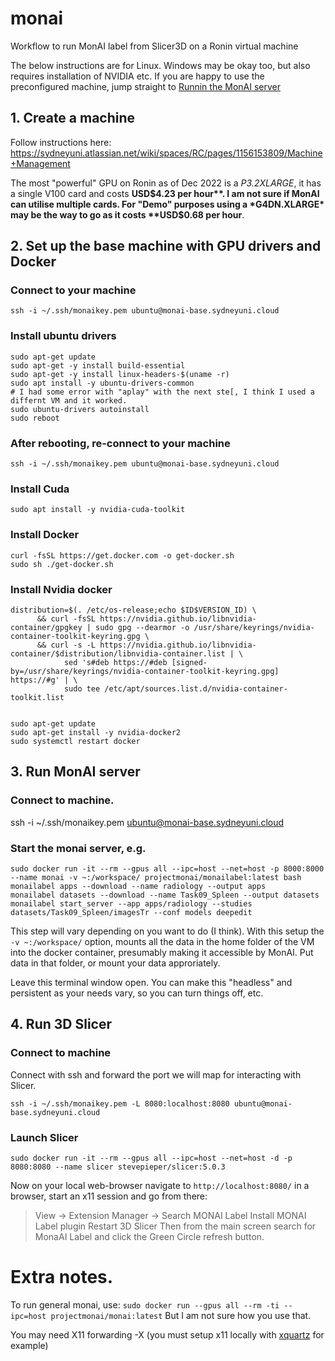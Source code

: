 # monai
Workflow to run MonAI label from Slicer3D on a Ronin virtual machine

The below instructions are for Linux. Windows may be okay too, but also requires installation of NVIDIA etc. If you are happy to use the preconfigured machine, jump straight to [Runnin the MonAI server](#3.-run-monai-server)

## 1. Create a machine

Follow instructions here: https://sydneyuni.atlassian.net/wiki/spaces/RC/pages/1156153809/Machine+Management

The most "powerful" GPU on Ronin as of Dec 2022 is a *P3.2XLARGE*, it has a single V100 card and costs **USD$4.23 per hour**. I am not sure if MonAI can utilise multiple cards. For "Demo" purposes using a *G4DN.XLARGE* may be the way to go as it costs **USD$0.68 per hour**.


## 2. Set up the base machine with GPU drivers and Docker

### Connect to your machine
```
ssh -i ~/.ssh/monaikey.pem ubuntu@monai-base.sydneyuni.cloud
```

### Install ubuntu drivers
```
sudo apt-get update
sudo apt-get -y install build-essential
sudo apt-get -y install linux-headers-$(uname -r)
sudo apt install -y ubuntu-drivers-common
# I had some error with "aplay" with the next ste[, I think I used a differnt VM and it worked.
sudo ubuntu-drivers autoinstall
sudo reboot
```

### After rebooting, re-connect to your machine
```
ssh -i ~/.ssh/monaikey.pem ubuntu@monai-base.sydneyuni.cloud
```

### Install Cuda
```
sudo apt install -y nvidia-cuda-toolkit
```

### Install Docker
```
curl -fsSL https://get.docker.com -o get-docker.sh
sudo sh ./get-docker.sh
```

### Install Nvidia docker
```
distribution=$(. /etc/os-release;echo $ID$VERSION_ID) \
      && curl -fsSL https://nvidia.github.io/libnvidia-container/gpgkey | sudo gpg --dearmor -o /usr/share/keyrings/nvidia-container-toolkit-keyring.gpg \
      && curl -s -L https://nvidia.github.io/libnvidia-container/$distribution/libnvidia-container.list | \
            sed 's#deb https://#deb [signed-by=/usr/share/keyrings/nvidia-container-toolkit-keyring.gpg] https://#g' | \
            sudo tee /etc/apt/sources.list.d/nvidia-container-toolkit.list


sudo apt-get update
sudo apt-get install -y nvidia-docker2
sudo systemctl restart docker
```

## 3. Run MonAI server

### Connect to machine. 
ssh -i ~/.ssh/monaikey.pem ubuntu@monai-base.sydneyuni.cloud


### Start the monai server, e.g. 
```
sudo docker run -it --rm --gpus all --ipc=host --net=host -p 8000:8000 --name monai -v ~:/workspace/ projectmonai/monailabel:latest bash
monailabel apps --download --name radiology --output apps
monailabel datasets --download --name Task09_Spleen --output datasets
monailabel start_server --app apps/radiology --studies datasets/Task09_Spleen/imagesTr --conf models deepedit
```
This step will vary depending on you want to do (I think). With this setup the `-v ~:/workspace/` option, mounts all the data in the home folder of the VM into the docker container, presumably making it accessible by MonAI. Put data in that folder, or mount your data approriately.

Leave this terminal window open. You can make this "headless" and persistent as your needs vary, so you can turn things off, etc.

## 4. Run 3D Slicer

### Connect to machine
Connect with ssh and forward the port we will map for interacting with Slicer.
```
ssh -i ~/.ssh/monaikey.pem -L 8080:localhost:8080 ubuntu@monai-base.sydneyuni.cloud 
```

### Launch Slicer
```
sudo docker run -it --rm --gpus all --ipc=host --net=host -d -p 8080:8080 --name slicer stevepieper/slicer:5.0.3
```

Now on your local web-browser navigate to `http://localhost:8080/` in a browser, start an x11 session and go from there:
> View → Extension Manager → Search MONAI Label
> Install MONAI Label plugin
> Restart 3D Slicer
> Then from the main screen search for MonaAI Label and click the Green Circle refresh button.


# Extra notes.
To run general monai, use:
```sudo docker run --gpus all --rm -ti --ipc=host projectmonai/monai:latest``` But I am not sure how you use that.

You may need X11 forwarding -X (you must setup x11 locally with [xquartz](https://www.xquartz.org/) for example)
